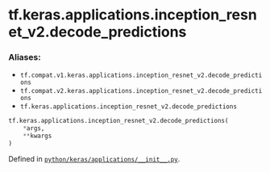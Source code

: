 <div itemscope itemtype="http://developers.google.com/ReferenceObject">
<meta itemprop="name" content="tf.keras.applications.inception_resnet_v2.decode_predictions" />
<meta itemprop="path" content="Stable" />
</div>

# tf.keras.applications.inception_resnet_v2.decode_predictions



### Aliases:

* `tf.compat.v1.keras.applications.inception_resnet_v2.decode_predictions`
* `tf.compat.v2.keras.applications.inception_resnet_v2.decode_predictions`
* `tf.keras.applications.inception_resnet_v2.decode_predictions`

``` python
tf.keras.applications.inception_resnet_v2.decode_predictions(
    *args,
    **kwargs
)
```



Defined in [`python/keras/applications/__init__.py`](/code/stable/tensorflow/python/keras/applications/__init__.py).

<!-- Placeholder for "Used in" -->

